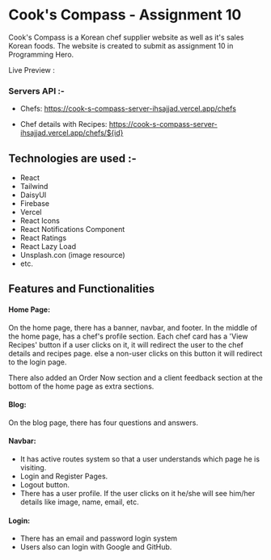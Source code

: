 
# Cook's Compass - Assignment 10

Cook's Compass is a Korean chef supplier website as well as it's sales Korean foods. 
The website is created to submit as assignment 10 in Programming Hero.

Live Preview : 

### Servers  API :- 
- Chefs: https://cook-s-compass-server-ihsajjad.vercel.app/chefs

- Chef details with Recipes: https://cook-s-compass-server-ihsajjad.vercel.app/chefs/${id}


## Technologies are used :-

- React
- Tailwind
- DaisyUI
- Firebase
- Vercel
- React Icons
- React Notifications Component
- React Ratings 
- React Lazy Load
- Unsplash.con (image resource)
- etc.


## Features and Functionalities

#### Home Page: 
On the home page, there has a banner, navbar, and footer. In the middle of the home page, has a chef's profile section. Each chef card has a 'View Recipes' button if a user clicks on it, it will redirect the user to the chef details and recipes page. else a non-user clicks on this button it will redirect to the login page.

There also added an Order Now section and a client feedback section at the bottom of the home page as extra sections.

#### Blog: 
On the blog page, there has four questions and answers.

#### Navbar: 
- It has active routes system so that a user understands which page he is visiting. 
- Login and Register Pages.
- Logout button.
- There has a user profile. If the user clicks on it he/she will see him/her details like image, name, email, etc.

#### Login: 
 - There has an email and password login system
 - Users also can login with Google and GitHub.


